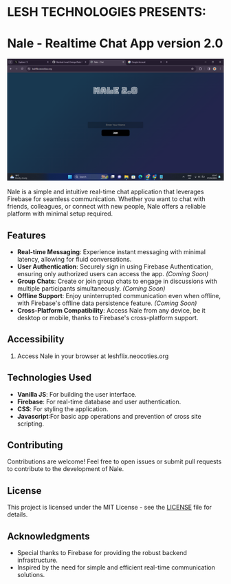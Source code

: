 # **LESH TECHNOLOGIES PRESENTS:**
# Nale - Realtime Chat App version 2.0
<img src="Screenshot (14).png">

Nale is a simple and intuitive real-time chat application that leverages Firebase for seamless communication. Whether you want to chat with friends, colleagues, or connect with new people, Nale offers a reliable platform with minimal setup required.

## Features

- **Real-time Messaging**: Experience instant messaging with minimal latency, allowing for fluid conversations.
- **User Authentication**: Securely sign in using Firebase Authentication, ensuring only authorized users can access the app. *(Coming Soon)*
- **Group Chats**: Create or join group chats to engage in discussions with multiple participants simultaneously. *(Coming Soon)*
- **Offline Support**: Enjoy uninterrupted communication even when offline, with Firebase's offline data persistence feature. *(Coming Soon)*
- **Cross-Platform Compatibility**: Access Nale from any device, be it desktop or mobile, thanks to Firebase's cross-platform support.

## Accessibility

1. Access Nale in your browser at leshflix.neocoties.org

## Technologies Used

- **Vanilla JS**: For building the user interface.
- **Firebase**: For real-time database and user authentication.
- **CSS**: For styling the application.
- **Javascript**:For basic app operations and prevention of cross site scripting.

## Contributing

Contributions are welcome! Feel free to open issues or submit pull requests to contribute to the development of Nale.

## License

This project is licensed under the MIT License - see the [LICENSE](LICENSE) file for details.

## Acknowledgments

- Special thanks to Firebase for providing the robust backend infrastructure.
- Inspired by the need for simple and efficient real-time communication solutions.

